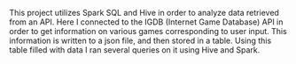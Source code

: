 This project utilizes Spark SQL and Hive in order to analyze data retrieved from an API. Here I connected to the IGDB (Internet Game Database) API in order to get information on various games corresponding to user input. This information is written to a json file, and then stored in a table. Using this table filled with data I ran several queries on it using Hive and Spark. 
